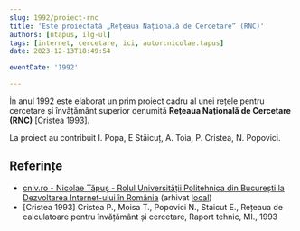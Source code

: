 ```yaml
---
slug: 1992/proiect-rnc
title: 'Este proiectată „Rețeaua Națională de Cercetare” (RNC)'
authors: [ntapus, ilg-ul]
tags: [internet, cercetare, ici, autor:nicolae.tapus]
date: 2023-12-13T18:49:54

eventDate: '1992'

---
```


În anul 1992 este elaborat un prim proiect cadru al unei rețele pentru
cercetare și învățământ superior denumită
**Rețeaua Națională de Cercetare (RNC)** [Cristea 1993].

<!-- truncate -->

La proiect au contribuit I. Popa, E Stăicuț, A. Toia, P. Cristea, N. Popovici.

## Referințe

- [cniv.ro - Nicolae Tăpuș - Rolul Universității Politehnica din București la Dezvoltarea Internet-ului în România](https://cniv.ro/documents/26/CNIV_Volum_Aniversar_2023_-_Versiune_Online_DPxioQg.pdf)  (arhivat [local](https://cronica-it.github.io/arhiva/))
- [Cristea 1993] Cristea P., Moisa T., Popovici N., Staicut E., Rețeaua de calculatoare pentru învățământ și cercetare, Raport tehnic, MI., 1993

